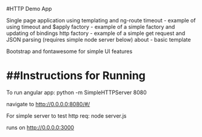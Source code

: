 #HTTP Demo App

Single page application using templating and ng-route
timeout - example of using timeout and $apply
factory - example of a simple factory and updating of bindings
http factory - example of a simple get request and JSON parsing (requires simple node server below)
about - basic template

Bootstrap and fontawesome for simple UI features

##Instructions for Running
=====================================
To run angular app:
python -m SimpleHTTPServer 8080

navigate to http://0.0.0.0:8080/#/

For simple server to test http req: 
node server.js

runs on http://0.0.0.0:3000
